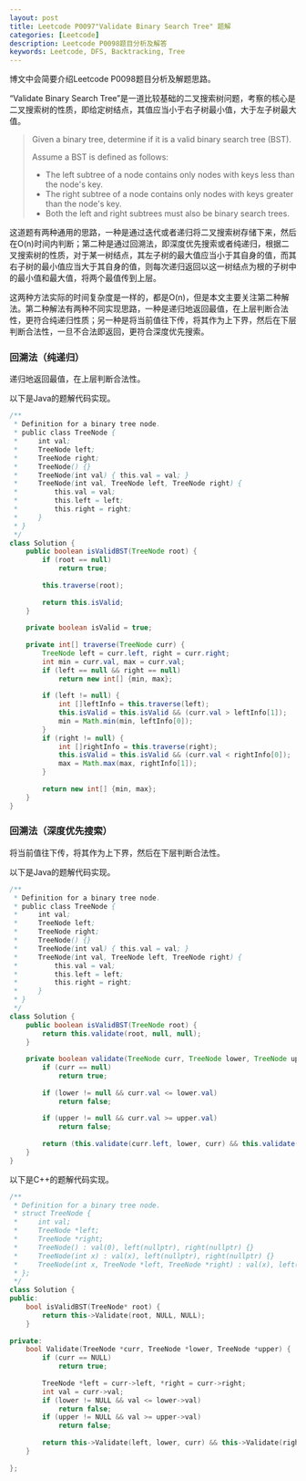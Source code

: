 ```yaml
---
layout: post
title: Leetcode P0097"Validate Binary Search Tree" 题解
categories: [Leetcode]
description: Leetcode P0098题目分析及解答
keywords: Leetcode, DFS, Backtracking, Tree
---
```


博文中会简要介绍Leetcode P0098题目分析及解题思路。

“Validate Binary Search Tree”是一道比较基础的二叉搜索树问题，考察的核心是二叉搜索树的性质，即给定树结点，其值应当小于右子树最小值，大于左子树最大值。

> Given a binary tree, determine if it is a valid binary search tree (BST).
> 
> Assume a BST is defined as follows:
> 
> - The left subtree of a node contains only nodes with keys less than the node's key.
> - The right subtree of a node contains only nodes with keys greater than the node's key.
> - Both the left and right subtrees must also be binary search trees.

这道题有两种通用的思路，一种是通过迭代或者递归将二叉搜索树存储下来，然后在O(n)时间内判断；第二种是通过回溯法，即深度优先搜索或者纯递归，根据二叉搜索树的性质，对于某一树结点，其左子树的最大值应当小于其自身的值，而其右子树的最小值应当大于其自身的值，则每次递归返回以这一树结点为根的子树中的最小值和最大值，将两个最值传到上层。

这两种方法实际的时间复杂度是一样的，都是O(n)，但是本文主要关注第二种解法。第二种解法有两种不同实现思路，一种是递归地返回最值，在上层判断合法性，更符合纯递归性质；另一种是将当前值往下传，将其作为上下界，然后在下层判断合法性，一旦不合法即返回，更符合深度优先搜索。

### 回溯法（纯递归）

递归地返回最值，在上层判断合法性。

以下是Java的题解代码实现。
```java
/**
 * Definition for a binary tree node.
 * public class TreeNode {
 *     int val;
 *     TreeNode left;
 *     TreeNode right;
 *     TreeNode() {}
 *     TreeNode(int val) { this.val = val; }
 *     TreeNode(int val, TreeNode left, TreeNode right) {
 *         this.val = val;
 *         this.left = left;
 *         this.right = right;
 *     }
 * }
 */
class Solution {
    public boolean isValidBST(TreeNode root) {
        if (root == null)
            return true;
        
        this.traverse(root);
        
        return this.isValid;
    }
    
    private boolean isValid = true;
    
    private int[] traverse(TreeNode curr) {
        TreeNode left = curr.left, right = curr.right;
        int min = curr.val, max = curr.val;
        if (left == null && right == null)
            return new int[] {min, max};
        
        if (left != null) {
            int []leftInfo = this.traverse(left);
            this.isValid = this.isValid && (curr.val > leftInfo[1]);
            min = Math.min(min, leftInfo[0]);
        }
        if (right != null) {
            int []rightInfo = this.traverse(right);
            this.isValid = this.isValid && (curr.val < rightInfo[0]);
            max = Math.max(max, rightInfo[1]);
        }
        
        return new int[] {min, max};
    }
}
```

### 回溯法（深度优先搜索）

将当前值往下传，将其作为上下界，然后在下层判断合法性。

以下是Java的题解代码实现。
```java
/**
 * Definition for a binary tree node.
 * public class TreeNode {
 *     int val;
 *     TreeNode left;
 *     TreeNode right;
 *     TreeNode() {}
 *     TreeNode(int val) { this.val = val; }
 *     TreeNode(int val, TreeNode left, TreeNode right) {
 *         this.val = val;
 *         this.left = left;
 *         this.right = right;
 *     }
 * }
 */
class Solution {
    public boolean isValidBST(TreeNode root) {
        return this.validate(root, null, null);
    }
    
    private boolean validate(TreeNode curr, TreeNode lower, TreeNode upper) {
        if (curr == null)
            return true;
        
        if (lower != null && curr.val <= lower.val)
            return false;
        
        if (upper != null && curr.val >= upper.val)
            return false;
        
        return (this.validate(curr.left, lower, curr) && this.validate(curr.right, curr, upper));
    }
}
```

以下是C++的题解代码实现。
```cpp
/**
 * Definition for a binary tree node.
 * struct TreeNode {
 *     int val;
 *     TreeNode *left;
 *     TreeNode *right;
 *     TreeNode() : val(0), left(nullptr), right(nullptr) {}
 *     TreeNode(int x) : val(x), left(nullptr), right(nullptr) {}
 *     TreeNode(int x, TreeNode *left, TreeNode *right) : val(x), left(left), right(right) {}
 * };
 */
class Solution {
public:
    bool isValidBST(TreeNode* root) {
        return this->Validate(root, NULL, NULL);
    }
    
private:
    bool Validate(TreeNode *curr, TreeNode *lower, TreeNode *upper) {
        if (curr == NULL)
            return true;
        
        TreeNode *left = curr->left, *right = curr->right;
        int val = curr->val;
        if (lower != NULL && val <= lower->val) 
            return false;
        if (upper != NULL && val >= upper->val)
            return false;
        
        return this->Validate(left, lower, curr) && this->Validate(right, curr, upper);
    }
    
};
```